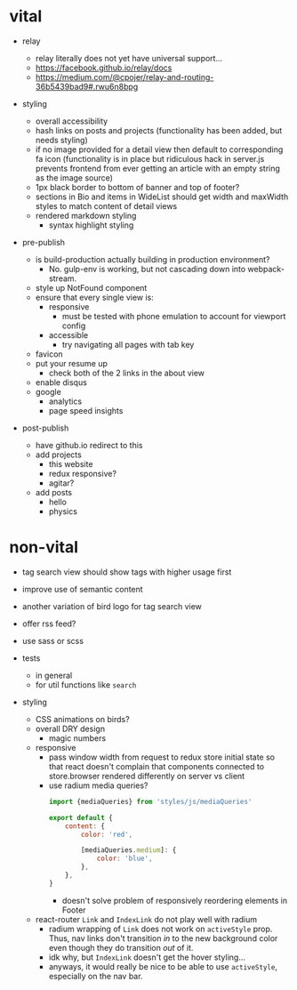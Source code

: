 # vital

- relay
    - relay literally does not yet have universal support...
    - https://facebook.github.io/relay/docs
    - https://medium.com/@cpojer/relay-and-routing-36b5439bad9#.rwu6n8bpg

- styling
    - overall accessibility
    - hash links on posts and projects (functionality has been added, but needs styling)
    - if no image provided for a detail view then default to corresponding fa icon (functionality is in place but ridiculous hack in server.js prevents frontend from ever getting an article with an empty string as the image source)
    - 1px black border to bottom of banner and top of footer?
    - sections in Bio and items in WideList should get width and maxWidth styles to match content of detail views
    - rendered markdown styling
        - syntax highlight styling

- pre-publish
    - is build-production actually building in production environment?
        - No. gulp-env is working, but not cascading down into webpack-stream.
    - style up NotFound component
    - ensure that every single view is:
        - responsive
            - must be tested with phone emulation to account for viewport config
        - accessible
            - try navigating all pages with tab key
    - favicon
    - put your resume up
        - check both of the 2 links in the about view
    - enable disqus
    - google
        - analytics
        - page speed insights

- post-publish
    - have github.io redirect to this
    - add projects
        - this website
        - redux responsive?
        - agitar?
    - add posts
        - hello
        - physics


# non-vital

- tag search view should show tags with higher usage first
- improve use of semantic content
- another variation of bird logo for tag search view
- offer rss feed?
- use sass or scss

- tests
    - in general
    - for util functions like `search`

- styling
    - CSS animations on birds?
    - overall DRY design
        - magic numbers
    - responsive
        - pass window width from request to redux store initial state so that react doesn't complain that components connected to store.browser rendered differently on server vs client
        - use radium media queries?
            ```js
            import {mediaQueries} from 'styles/js/mediaQueries'

            export default {
                content: {
                    color: 'red',

                    [mediaQueries.medium]: {
                        color: 'blue',
                    },
                },
            }
            ```
            - doesn't solve problem of responsively reordering elements in Footer
    - react-router `Link` and `IndexLink` do not play well with radium
        - radium wrapping of `Link` does not work on `activeStyle` prop.  Thus, nav links don't transition *in* to the new background color even though they do transition *out* of it.
        - idk why, but `IndexLink` doesn't get the hover styling...
        - anyways, it would really be nice to be able to use `activeStyle`, especially on the nav bar.
